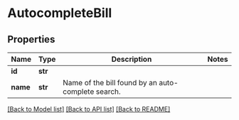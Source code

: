 # AutocompleteBill


## Properties
Name | Type | Description | Notes
------------ | ------------- | ------------- | -------------
**id** | **str** |  | 
**name** | **str** | Name of the bill found by an auto-complete search. | 

[[Back to Model list]](../README.md#documentation-for-models) [[Back to API list]](../README.md#documentation-for-api-endpoints) [[Back to README]](../README.md)


